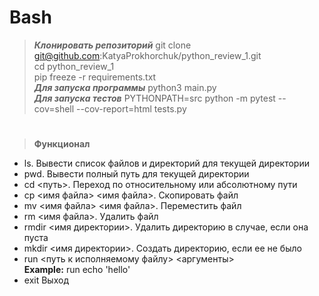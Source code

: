 # Bash <br>
>***Клонировать репозиторий*** git clone git@github.com:KatyaProkhorchuk/python_review_1.git<br>
cd python_review_1 <br>
pip freeze -r requirements.txt <br>
***Для запуска программы*** python3 main.py<br>
***Для запуска тестов*** PYTHONPATH=src python -m pytest --cov=shell --cov-report=html tests.py
# 
> **Функционал**<br>
* ls. Вывести список файлов и директорий для текущей директории <br>
* pwd. Вывести полный путь для текущей директории <br>
* cd <путь>. Переход по относительному или абсолютному пути <br>
* cp <имя файла> <имя файла>. Скопировать файл <br>
* mv <имя файла> <имя файла>. Переместить файл <br>
* rm <имя файла>. Удалить файл <br>
* rmdir <имя директории>. Удалить директорию в случае, если она пуста <br>
* mkdir <имя директории>. Создать директорию, если ее не было <br>
* run <путь к исполняемому файлу> <аргументы> <br>
  **Example:** run echo 'hello' <br>
* exit Выход
